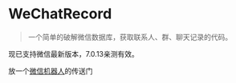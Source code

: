 # WeChatRecord
> 一个简单的破解微信数据库，获取联系人、群、聊天记录的代码。

现已支持微信最新版本，7.0.13亲测有效。

放一个[微信机器人](https://github.com/WANZIzZ/WeChatRobot)的传送门
